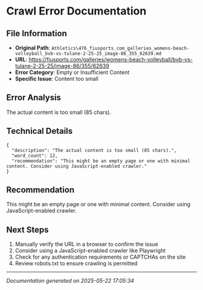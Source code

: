 # Crawl Error Documentation

## File Information
- **Original Path**: `Athletics\476_fiusports_com_galleries_womens-beach-volleyball_bvb-vs-tulane-2-25-25_image-86_355_62639.md`
- **URL**: https://fiusports.com/galleries/womens-beach-volleyball/bvb-vs-tulane-2-25-25/image-86/355/62639
- **Error Category**: Empty or Insufficient Content
- **Specific Issue**: Content too small

## Error Analysis
The actual content is too small (85 chars).

## Technical Details
```
{
  "description": "The actual content is too small (85 chars).",
  "word_count": 12,
  "recommendation": "This might be an empty page or one with minimal content. Consider using JavaScript-enabled crawler."
}
```

## Recommendation
This might be an empty page or one with minimal content. Consider using JavaScript-enabled crawler.

## Next Steps
1. Manually verify the URL in a browser to confirm the issue
2. Consider using a JavaScript-enabled crawler like Playwright
3. Check for any authentication requirements or CAPTCHAs on the site
4. Review robots.txt to ensure crawling is permitted

---
*Documentation generated on 2025-05-22 17:05:34*
